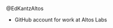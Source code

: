 @EdKantzAltos
- GitHub account for work at Altos Labs

<!---
EdKantzAltos/EdKantzAltos is a ✨ special ✨ repository because its `README.md` (this file) appears on your GitHub profile.
You can click the Preview link to take a look at your changes.
--->
